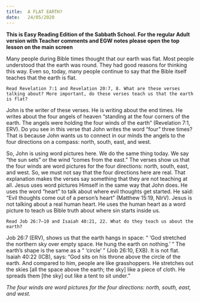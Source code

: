 ```yaml
---
title:  A FLAT EARTH?
date:   24/05/2020
---
```


**This is Easy Reading Edition of the Sabbath School. For the regular Adult version with Teacher comments and EGW notes please open the top lesson on the main screen** 

Many people during Bible times thought that our earth was flat. Most people understood that the earth was round. They had good reasons for thinking this way. Even so, today, many people continue to say that the Bible itself teaches that the earth is flat.

`Read Revelation 7:1 and Revelation 20:7, 8. What are these verses talking about? More important, do these verses teach us that the earth is flat?`

John is the writer of these verses. He is writing about the end times. He writes about the four angels of heaven “standing at the four corners of the earth. The angels were holding the four winds of the earth” (Revelation 7:1, ERV). Do you see in this verse that John writes the word “four” three times? That is because John wants us to connect in our minds the angels to the four directions on a compass: north, south, east, and west.

So, John is using word pictures here. We do the same thing today. We say “the sun sets” or the wind “comes from the east.” The verses show us that the four winds are word pictures for the four directions: north, south, east, and west. So, we must not say that the four directions here are real. That explanation makes the verses say something that they are not teaching at all. Jesus uses word pictures Himself in the same way that John does. He uses the word “heart” to talk about where evil thoughts get started. He said: “Evil thoughts come out of a person’s heart” (Matthew 15:19, NIrV). Jesus is not talking about a real human heart. He uses the human heart as a word picture to teach us Bible truth about where sin starts inside us.

`Read Job 26:7–10 and Isaiah 40:21, 22. What do they teach us about the earth?`

Job 26:7 (ERV), shows us that the earth hangs in space: “ ‘God stretched the northern sky over empty space. He hung the earth on nothing.’ ” The earth’s shape is the same as a “ ‘circle’ ” (Job 26:10, EXB). It is not flat. Isaiah 40:22 (ICB), says: “God sits on his throne above the circle of the earth. And compared to him, people are like grasshoppers. He stretches out the skies [all the space above the earth; the sky] like a piece of cloth. He spreads them [the sky] out like a tent to sit under.”

_The four winds are word pictures for the four directions: north, south, east, and west._
